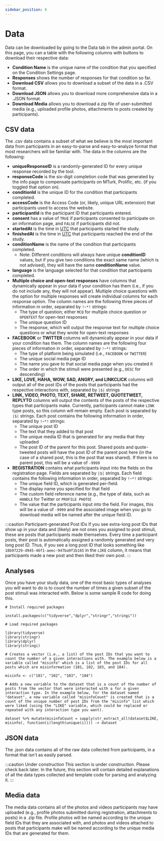 ```yaml
---
sidebar_position: 8
---
```


# Data

Data can be downloaded by going to the Data tab in the admin portal. On this page, you can a table with the following columns with buttons to download their respective data:

* **Condition Name** is the unique name of the condition that you specified on the Condition Settings page.
* **Responses** shows the number of responses for that condition so far.
* **Download CSV** allows you to download a subset of the data in a .CSV format.
* **Download JSON** allows you to download more comprehensive data in a .JSON format.
* **Download Media** allows you to download a zip file of user-submitted media (e.g., uploaded profile photos, attachments to posts created by participants).

## CSV data

The .csv data contains a subset of what we believe is the most important data from participants in an easy-to-parse and easy-to-analyze format that most researchers will be familiar with. The data in the columns are the following:

* **uniqueResponseID** is a randomly-generated ID for every unique response recorded by the tool.
* **responseCode** is the six-digit completion code that was generated by the info page to compensate participants on MTurk, Prolific, etc. (if you toggled that option on).
* **conditionId** is the unique ID for the condition that participants completed.
* **accessCode** is the Access Code (or, likely, unique URL extension) that participants used to access the website. 
* **participantId** is the participant ID that participants entered. 
* **consent** has a value of `TRUE` if participants consented to participate on an information page, and `FALSE` if participants did not.
* **startedAt** is the time in [UTC](https://www.timeanddate.com/worldclock/timezone/utc) that participants started the study.
* **finishedAt** is the time in [UTC](https://www.timeanddate.com/worldclock/timezone/utc) that participants reached the end of the study.
* **conditionName** is the name of the condition that participants completed.
    * Note: Different conditions will always have unique **conditionID** values, but if you give two conditions the exact same name (which is not advised), they will have the same **conditionName** value. 
* **language** is the language selected for that condition that participants completed. 
* **Multiple choice and open-text responses** have columns that dynamically appear in your data if your condition has them (i.e., if you do not include any, they will not appear). Multiple choice questions with the option for multiple responses will create individual columns for each response option. The column names are the following three pieces of information in order, separated by `!~*!` strings:
    * The type of question; either `MCQ` for multiple choice question or `OPENTEXT` for open-text responses
    * The unique question ID
    * The response, which will output the response text for multiple choice questions or what they wrote for open-text responses
* **FACEBOOK** or **TWITTER** columns will dynamically appear in your data if your condition has them. The column names are the following four pieces of information in order, separated by `!~*!` strings:
    * The type of platform being simulated (i.e., `FACEBOOK` or `TWITTER`)
    * The unique social media page ID
    * The name you gave to that social media page when you created it
    * The order in which the stimuli were presented (e.g., `DESC` for descending)
* **LIKE, LOVE, HAHA, WOW, SAD, ANGRY, and LINKCLICK** columns will output all of the post IDs of the posts that participants had the respective interactions with, separated by `|$|` strings
* **LINK, VIDEO, PHOTO, TEXT, SHARE, RETWEET, QUOTETWEET, REPLYTO** columns will output the contents of the posts of the respective types that participants make. Currently, participants cannot make `LINK` type posts, so this column will remain empty. Each post is separated by `|$|` strings. Each post contains the following information in order, separated by `!~*!` strings:
    * The unique post ID
    * The text that they added to that post
    * The unique media ID that is generated for any media that they uploaded
    * The post ID of the parent for this post. Shared posts and quote-tweeted posts will have the post ID of the parent post here (in the case of a shared post, this is the post that was shared). If there is no parent post, this will be a value of `-9999`
* **REGISTRATION** contains what participants input into the fields on the registration page. Fields are separated by `|$|` strings. Each field contains the following information in order, separated by `!~*!` strings:
    * The unique field ID, which is generated per-field.
    * The display name you specified for that field
    * The custom field reference name (e.g., the type of data, such as `HANDLE` for Twitter or `PROFILE PHOTO`)
    * The value that the participants input into the field. For images, this will be a value of `-9999` and the associated image when you go to download media will be named after the unique field ID.

:::caution Participant-generated Post IDs
If you see extra-long post IDs that show up in your data and (likely) are not ones you assigned to post stimuli, these are posts that participants made themselves. Every time a participant posts, their post is automatically assigned a randomly generated and very long post ID. Thus, if you see a long post ID that looks something like `18b97229-d945-46f1-aeec-947ba9f1b165` in the `LIKE` column, it means that participants made a new post and then liked their own post.
:::

## Analyses

Once you have your study data, one of the most basic types of analyses you will want to do is to count the number of times a given subset of the post stimuli was interacted with. Below is some sample R code for doing this.

```
# Install required packages

install.packages(c("tidyverse","dplyr","stringr","stringi"))

# Load required packages

library(tidyverse)
library(stringr)
library(dplyr)
library(stringi)

# Creates a vector (i.e., a list) of the post IDs that you want to count the number of a given interactions with. The example below is a variable called "misinfo" which is a list of the post IDs for all posts which are misinformation (101, 102, 103, and 104).

misinfo <- c("101", "102", "103", "104")

# Adds a new variable to the dataset that is a count of the number of posts from the vector that were interacted with a for a given interaction type. In the example below, for the dataset named "dataset", a new variable called "misinfoCount" is created that is a count of the unique number of post IDs from the "misinfo" list which were liked (using the "LIKE" variable, which could be replaced or repeated with any interaction type you want).

dataset %>% mutate(misinfoCount = sapply(str_extract_all(dataset$LIKE, misinfo), function(i)length(unique(i)))) -> dataset
```

## JSON data

The .json data contains all of the raw data collected from participants, in a format that isn't as easily parsed.

:::caution Under construction
This section is under construction. Please check back later. In the future, this section will contain detailed explanations of all the data types collected and template code for parsing and analyzing it.
:::

## Media data

The media data contains all of the photos and videos participants may have uploaded (e.g., profile photos submitted during registration, attachments to posts) in a .zip file. Profile photos will be named according to the unique field IDs that they are associated with, and photos and videos attached to posts that participants make will be named according to the unique media IDs that are generated for them.